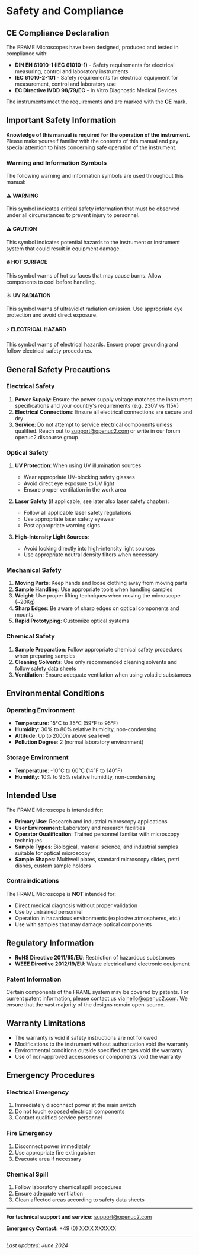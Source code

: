 # Safety and Compliance

## CE Compliance Declaration

The FRAME Microscopes have been designed, produced and tested in compliance with:
- **DIN EN 61010-1 (IEC 61010-1)** - Safety requirements for electrical measuring, control and laboratory instruments
- **IEC 61010-2-101** - Safety requirements for electrical equipment for measurement, control and laboratory use
- **EC Directive IVDD 98/79/EC** - In Vitro Diagnostic Medical Devices

The instruments meet the requirements and are marked with the **CE** mark.

## Important Safety Information

**Knowledge of this manual is required for the operation of the instrument.** Please make yourself familiar with the contents of this manual and pay special attention to hints concerning safe operation of the instrument.

### Warning and Information Symbols

The following warning and information symbols are used throughout this manual:

#### ⚠️ **WARNING**
This symbol indicates critical safety information that must be observed under all circumstances to prevent injury to personnel.

#### ⚠️ **CAUTION**
This symbol indicates potential hazards to the instrument or instrument system that could result in equipment damage.

#### 🔥 **HOT SURFACE**
This symbol warns of hot surfaces that may cause burns. Allow components to cool before handling.

#### ☀️ **UV RADIATION**
This symbol warns of ultraviolet radiation emission. Use appropriate eye protection and avoid direct exposure.

#### ⚡ **ELECTRICAL HAZARD**
This symbol warns of electrical hazards. Ensure proper grounding and follow electrical safety procedures.

## General Safety Precautions

### Electrical Safety

1. **Power Supply**: Ensure the power supply voltage matches the instrument specifications and your country's requirements (e.g. 230V vs 115V)
2. **Electrical Connections**: Ensure all electrical connections are secure and dry
3. **Service**: Do not attempt to service electrical components unless qualified. Reach out to support@openuc2.com or write in our forum openuc2.discourse.group

### Optical Safety

1. **UV Protection**: When using UV illumination sources:
   - Wear appropriate UV-blocking safety glasses
   - Avoid direct eye exposure to UV light
   - Ensure proper ventilation in the work area

2. **Laser Safety** (if applicable, see later also laser safety chapter):
   - Follow all applicable laser safety regulations
   - Use appropriate laser safety eyewear
   - Post appropriate warning signs

3. **High-Intensity Light Sources**:
   - Avoid looking directly into high-intensity light sources
   - Use appropriate neutral density filters when necessary

### Mechanical Safety

1. **Moving Parts**: Keep hands and loose clothing away from moving parts
2. **Sample Handling**: Use appropriate tools when handling samples
3. **Weight**: Use proper lifting techniques when moving the microscope (~20Kg)
4. **Sharp Edges**: Be aware of sharp edges on optical components and mounts
5. **Rapid Prototyping**: Customize optical systems

### Chemical Safety

1. **Sample Preparation**: Follow appropriate chemical safety procedures when preparing samples
2. **Cleaning Solvents**: Use only recommended cleaning solvents and follow safety data sheets
3. **Ventilation**: Ensure adequate ventilation when using volatile substances

## Environmental Conditions

### Operating Environment

- **Temperature**: 15°C to 35°C (59°F to 95°F)
- **Humidity**: 30% to 80% relative humidity, non-condensing
- **Altitude**: Up to 2000m above sea level
- **Pollution Degree**: 2 (normal laboratory environment)

### Storage Environment

- **Temperature**: -10°C to 60°C (14°F to 140°F)
- **Humidity**: 10% to 95% relative humidity, non-condensing

## Intended Use

The FRAME Microscope is intended for:

- **Primary Use**: Research and industrial microscopy applications
- **User Environment**: Laboratory and research facilities
- **Operator Qualification**: Trained personnel familiar with microscopy techniques
- **Sample Types**: Biological, material science, and industrial samples suitable for optical microscopy
- **Sample Shapes**: Multiwell plates, standard microscopy slides, petri dishes, custom sample holders

### Contraindications

The FRAME Microscope is **NOT** intended for:
- Direct medical diagnosis without proper validation
- Use by untrained personnel
- Operation in hazardous environments (explosive atmospheres, etc.)
- Use with samples that may damage optical components

## Regulatory Information

- **RoHS Directive 2011/65/EU**: Restriction of hazardous substances
- **WEEE Directive 2012/19/EU**: Waste electrical and electronic equipment

### Patent Information

Certain components of the FRAME system may be covered by patents. For current patent information, please contact us via hello@openuc2.com. We ensure that the vast majority of the designs remain open-source.

## Warranty Limitations

- The warranty is void if safety instructions are not followed
- Modifications to the instrument without authorization void the warranty
- Environmental conditions outside specified ranges void the warranty
- Use of non-approved accessories or components void the warranty

## Emergency Procedures

### Electrical Emergency
1. Immediately disconnect power at the main switch
2. Do not touch exposed electrical components
3. Contact qualified service personnel

### Fire Emergency
1. Disconnect power immediately
2. Use appropriate fire extinguisher 
3. Evacuate area if necessary

### Chemical Spill
1. Follow laboratory chemical spill procedures
2. Ensure adequate ventilation
3. Clean affected areas according to safety data sheets

---

**For technical support and service:** support@openuc2.com

**Emergency Contact:** +49 (0) XXXX XXXXXX

---

*Last updated: June 2024*
